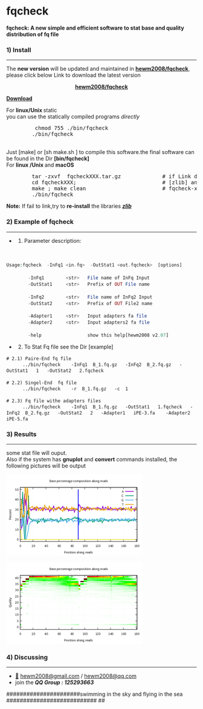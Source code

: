 # fqcheck
<b>fqcheck: A new simple and efficient software to stat base and quality distribution of fq file</b>

###  1) Install
------------
The <b>new version</b> will be updated and maintained in <b>[hewm2008/fqcheck](https://github.com/hewm2008/fqcheck)</b>, please click below Link to download the latest version
</br><p align="center"><b>[hewm2008/fqcheck](https://github.com/hewm2008/fqcheck)</b></p>
<b> [Download](https://github.com/hewm2008/fqcheck/archive/v2.07.tar.gz) </b>

For <b>linux/Unix </b> static
</br>you can use the statically compiled programs <i>directly</i>
<pre>
         chmod 755 ./bin/fqcheck
        ./bin/fqcheck </pre>

  </br> Just [make]  or [sh  make.sh ]  to compile this software.the final software can be found in the Dir <b>[bin/fqcheck]</b>
  </br> For <b>linux /Unix </b> and <b>macOS</b>
  <pre>
        tar -zxvf  fqcheckXXX.tar.gz             # if Link do not work ,Try <b>re-install</b> [zlib]library
        cd fqcheckXXX;                           # [zlib] and copy them to the library Dir
        make ; make clean                        # fqcheck-xx/src/include/zlib
        ./bin/fqcheck  </pre>
  
**Note:** If fail to link,try to <b>re-install</b> the libraries [**_zlib_**](https://zlib.net/)

###  2) Example of fqcheck
------------
* 1) Parameter description:
```php


Usage:fqcheck  -InFq1 <in.fq>  -OutStat1 <out.fqcheck>  [options]

		-InFq1        <str>   File name of InFq Input
		-OutStat1     <str>   Prefix of OUT File name

		-InFq2        <str>   File name of InFq2 Input
		-OutStat2     <str>   Prefix of OUT File2 name

		-Adapter1     <str>   Input adapters fa file
		-Adapter2     <str>   Input adapters2 fa file

		-help                 show this help[hewm2008 v2.07]

```

* 2) To Stat Fq file see the Dir [example]

```
# 2.1) Paire-End fq file
      ../bin/fqcheck	-InFq1	B_1.fq.gz	-InFq2	B_2.fq.gz	-OutStat1	1	-OutStat2	2.fqcheck

# 2.2) Singel-End  fq file
      ../bin/fqcheck	-r	B_1.fq.gz	-c	1 

# 2.3) Fq file withe adapters files
      ../bin/fqcheck	-InFq1	B_1.fq.gz	-OutStat1	1.fqcheck	-InFq2	B_2.fq.gz	-OutStat2	2	-Adapter1	iPE-3.fa	-Adapter2	iPE-5.fa
```


###  3) Results
------------
some stat file will ouput.  
Also if the system has <b> gnuplot</b> and <b> convert</b> commands installed, the following pictures will be output

![base.png](https://github.com/hewm2008/fqcheck/blob/main/Example/base.png)

![qual.png](https://github.com/hewm2008/fqcheck/blob/main/Example/qual.png)

###  4) Discussing
------------
- [:email:](https://github.com/hewm2008/fqcheck) hewm2008@gmail.com / hewm2008@qq.com
- join the<b><i> QQ Group : 125293663</b></i>


######################swimming in the sky and flying in the sea ########################### ##
